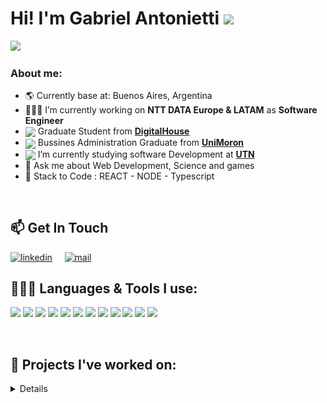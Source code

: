 

<h1>Hi! I'm Gabriel Antonietti <img src="https://raw.githubusercontent.com/iampavangandhi/iampavangandhi/master/gifs/Hi.gif"  height='50px'></h1>
<img src="https://readme-typing-svg.herokuapp.com?color=E9B517&lines=Full+Stack+Developer;Web3+enthusiast">

<!-- Tengo que agregar imagen portada -->
### About me:
- 🌎 Currently base at: Buenos Aires, Argentina
- 👨🏻‍💻 I’m currently working on **NTT DATA Europe & LATAM** as **Software Engineer**
- <img align='center' src="https://t0.gstatic.com/faviconV2?client=SOCIAL&type=FAVICON&fallback_opts=TYPE,SIZE,URL&url=http://www.digitalhouse.com/ar&size=16" width="20px"> Graduate Student from **[DigitalHouse](https://www.digitalhouse.com/ar)**
- <img align='center' src="https://t1.gstatic.com/faviconV2?client=SOCIAL&type=FAVICON&fallback_opts=TYPE,SIZE,URL&url=http://www.unimoron.edu.ar&size=16" width="20px"> Bussines Administration Graduate from **[UniMoron](https://www.unimoron.edu.ar/)**
- <img align='center' src="https://t1.gstatic.com/faviconV2?client=SOCIAL&type=FAVICON&fallback_opts=TYPE,SIZE,URL&url=http://www.frgp.utn.edu.ar&size=16" width="20px"> I’m currently studying software Development at **[UTN](https://www.frgp.utn.edu.ar/)**
- 💬 Ask me about Web Development, Science and games
- 💬 Stack to Code : REACT - NODE - Typescript
<br />

## 📫 Get In Touch
<a href="https://www.linkedin.com/in/gabriel-ruben-antonietti/" target="_blank"><img src="https://www.vectorlogo.zone/logos/linkedin/linkedin-icon.svg" width="35px" alt="linkedin"></a>
&nbsp; &nbsp;
<a href="mailto:gabril.r.antonietti@gmail.com"><img src="https://www.vectorlogo.zone/logos/gmail/gmail-icon.svg" width="35px" alt="mail"></a>
&nbsp; &nbsp;



## 👨🏻‍💻 Languages & Tools I use:

<a href="https://www.javascript.com/" target="_blank" title="JavaScript"><img src="https://img.icons8.com/color/48/000000/javascript.png"/></a>
<a href="https://www.typescriptlang.org/" target="_blank" title="TypeScript"><img src="https://img.icons8.com/color/48/000000/typescript.png"/></a>
<a href="https://www.w3schools.com/html/" target="_blank" title="HTML5"><img src="https://img.icons8.com/color/48/000000/html-5.png"/></a>
<a href="https://www.w3schools.com/css/" target="_blank" title="CSS3"><img src="https://img.icons8.com/color/48/000000/css3.png"/></a>
<a href="https://reactjs.org/" target="_blank" title="React"><img src="https://img.icons8.com/color/48/000000/react-native.png"/></a>
<a href="https://nextjs.org/" target="_blank" title="Next.js"><img width="48px" src="https://s2.qwant.com/thumbr/0x0/4/c/51a9ba451825929e69f00ddaa26db870683cbf42daec0ccaf4dc9896b0fc8f/next-logo.png?u=https%3A%2F%2Fassets.vercel.com%2Fimage%2Fupload%2Fv1607554385%2Frepositories%2Fnext-js%2Fnext-logo.png&q=0&b=1&p=0&a=0"/></a>
<a href="https://redux.js.org/" target="_blank" title="Redux"><img src="https://img.icons8.com/color/48/000000/redux.png"/></a>
<a href="https://nodejs.org/" target="_blank" title="Node.js"><img src="https://img.icons8.com/color/48/000000/nodejs.png"/></a>
<a href="https://sequelize.org/" target="_blank" title="Sequelize"><img width="40px" src="https://s2.qwant.com/thumbr/0x380/f/1/def6e5a6cedacd5856251aeaef7e52119bf19a4f70ada987080f4a3db8e074/sequelize-logo-png-transparent.png?u=https%3A%2F%2Fcdn.freebiesupply.com%2Flogos%2Flarge%2F2x%2Fsequelize-logo-png-transparent.png&q=0&b=1&p=0&a=0"/></a>
<a href="https://www.postgresql.org/" target="_blank" title="PostgreSQL"><img src="https://img.icons8.com/color/48/000000/postgresql.png"/></a>
<a href="https://code.visualstudio.com/" target="_blank" title="Visual Studio Code"><img width='48px'  src="https://upload.wikimedia.org/wikipedia/commons/thumb/9/9a/Visual_Studio_Code_1.35_icon.svg/2048px-Visual_Studio_Code_1.35_icon.svg.png"/></a>
<a href="https://git-scm.com/" target="_blank" title="Git"><img src="https://img.icons8.com/color/48/000000/git.png"/></a>

&nbsp;
  ## 🔨 Projects I've worked on:
<details>
 <!-- <summary>:pushpin:</summary> -->
  <br>
  <div>
    <h2>Pokedex</h2>
    <div align="center">
      <a href="https://github.com/Gabriel030/pokedex_api">
        <img src="https://github-readme-stats.vercel.app/api/pin/?username=gabriel030&repo=pokedex_api&show_owner=true&theme=slateorange" />
      </a>
    </div>
    <div align='center'>
      <div>
        <a href="https://github.com/Gabriel030/pokedex_api">
          <img src="https://raw.githubusercontent.com/Gabriel030/pokedex_api/main/pokeapi1.jpg" width=49.5%>
        </a>
        <a href="https://github.com/Gabriel030/pokedex_api">
          <img src="https://raw.githubusercontent.com/Gabriel030/pokedex_api/main/pokeapi2.jpg" width=49.5%>
        </a>
      </div>
      <div>
        <a href="https://github.com/Gabriel030/pokedex_api">
          <img src="https://raw.githubusercontent.com/Gabriel030/pokedex_api/main/pokeapi3.jpg" width=49.5%>
        </a>
        <a href="https://github.com/Gabriel030/pokedex_api">
          <img src="https://raw.githubusercontent.com/Gabriel030/pokedex_api/main/pokeapi4.jpg" width=49.5%>
        </a>
      </div>
    </div>      
  </div>
  <br>
  <div>
    <h2>Calendar-app</h2>
    <div align="center">
      <a href="https://github.com/Gabriel030/pokedex_api">
        <img src="https://github-readme-stats.vercel.app/api/pin/?username=gabriel030&repo=calendar-backend-v1&show_owner=true&theme=slateorange" />
      </a>
    </div>
    <div align='center'>
      <div>
        <a href="https://github.com/Gabriel030/calendar-backend-v1">
          <img src="https://raw.githubusercontent.com/Gabriel030/calendar-backend-v1/main/calendar1.jpg" width=49.5%>
        </a>
        <a href="https://github.com/Gabriel030/calendar-backend-v1">
          <img src="https://raw.githubusercontent.com/Gabriel030/calendar-backend-v1/main/calendar2.jpg" width=49.5%>
        </a>
      </div>
      <div>
        <a href="https://github.com/Gabriel030/calendar-backend-v1">
          <img src="https://raw.githubusercontent.com/Gabriel030/calendar-backend-v1/main/calendar3.jpg" width=49.5%>
        </a>
        <a href="https://github.com/Gabriel030/pokedex_api">
          <img src="https://github.com/Gabriel030/calendar-backend-v1/blob/main/calendar4.jpg" width=49.5%>
        </a>
      </div>
    </div>      
  </div>


